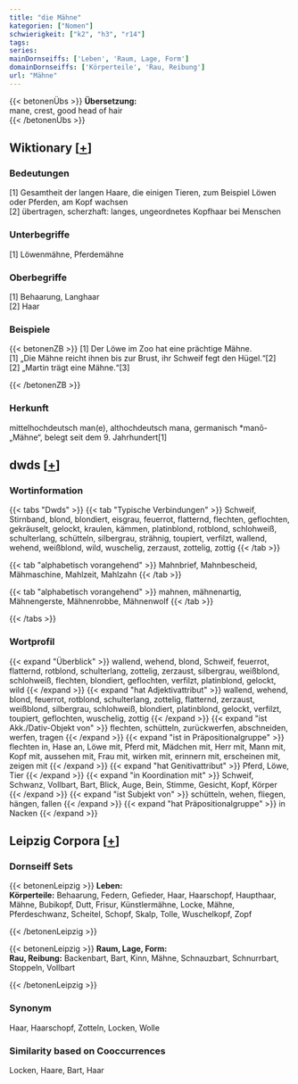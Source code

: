 ```yaml
---
title: "die Mähne"
kategorien: ["Nomen"]
schwierigkeit: ["k2", "h3", "r14"]
tags:
series:
mainDornseiffs: ['Leben', 'Raum, Lage, Form']
domainDornseiffs: ['Körperteile', 'Rau, Reibung']
url: "Mähne"
---
```


{{< betonenÜbs >}}
**Übersetzung:**  
mane, crest, good head of hair  
{{< /betonenÜbs >}}

## Wiktionary [[+](https://de.wiktionary.org/wiki/Mähne)]

### Bedeutungen
[1] Gesamtheit der langen Haare, die einigen Tieren, zum Beispiel Löwen oder Pferden, am Kopf wachsen  
[2] übertragen, scherzhaft: langes, ungeordnetes Kopfhaar bei Menschen  

### Unterbegriffe
[1] Löwenmähne, Pferdemähne  

### Oberbegriffe
[1] Behaarung, Langhaar  
[2] Haar  

### Beispiele
{{< betonenZB >}}
[1] Der Löwe im Zoo hat eine prächtige Mähne.  
[1] „Die Mähne reicht ihnen bis zur Brust, ihr Schweif fegt den Hügel.“[2]  
[2] „Martin trägt eine Mähne.“[3]  

{{< /betonenZB >}}
### Herkunft
mittelhochdeutsch man(e), althochdeutsch mana, germanisch *manō- „Mähne“, belegt seit dem 9. Jahrhundert[1]  



## dwds [[+](https://www.dwds.de/wb/Mähne)]

### Wortinformation
{{< tabs "Dwds" >}}
{{< tab "Typische Verbindungen" >}}
Schweif, Stirnband, blond, blondiert, eisgrau, feuerrot, flatternd, flechten, geflochten, gekräuselt, gelockt, kraulen, kämmen, platinblond, rotblond, schlohweiß, schulterlang, schütteln, silbergrau, strähnig, toupiert, verfilzt, wallend, wehend, weißblond, wild, wuschelig, zerzaust, zottelig, zottig
{{< /tab >}}

{{< tab "alphabetisch vorangehend" >}}
Mahnbrief, Mahnbescheid, Mähmaschine, Mahlzeit, Mahlzahn
{{< /tab >}}

{{< tab "alphabetisch vorangehend" >}}
mahnen, mähnenartig, Mähnengerste, Mähnenrobbe, Mähnenwolf
{{< /tab >}}

{{< /tabs >}}

### Wortprofil
{{< expand "Überblick" >}} wallend, wehend, blond, Schweif, feuerrot, flatternd, rotblond, schulterlang, zottelig, zerzaust, silbergrau, weißblond, schlohweiß, flechten, blondiert, geflochten, verfilzt, platinblond, gelockt, wild {{< /expand >}}
{{< expand "hat Adjektivattribut" >}} wallend, wehend, blond, feuerrot, rotblond, schulterlang, zottelig, flatternd, zerzaust, weißblond, silbergrau, schlohweiß, blondiert, platinblond, gelockt, verfilzt, toupiert, geflochten, wuschelig, zottig {{< /expand >}}
{{< expand "ist Akk./Dativ-Objekt von" >}} flechten, schütteln, zurückwerfen, abschneiden, werfen, tragen {{< /expand >}}
{{< expand "ist in Präpositionalgruppe" >}} flechten in, Hase an, Löwe mit, Pferd mit, Mädchen mit, Herr mit, Mann mit, Kopf mit, aussehen mit, Frau mit, wirken mit, erinnern mit, erscheinen mit, zeigen mit {{< /expand >}}
{{< expand "hat Genitivattribut" >}} Pferd, Löwe, Tier {{< /expand >}}
{{< expand "in Koordination mit" >}} Schweif, Schwanz, Vollbart, Bart, Blick, Auge, Bein, Stimme, Gesicht, Kopf, Körper {{< /expand >}}
{{< expand "ist Subjekt von" >}} schütteln, wehen, fliegen, hängen, fallen {{< /expand >}}
{{< expand "hat Präpositionalgruppe" >}} in Nacken {{< /expand >}}

## Leipzig Corpora [[+](https://corpora.uni-leipzig.de/en/res?word=Mähne&corpusId=deu_newscrawl-public_2018)]

### Dornseiff Sets
{{< betonenLeipzig >}}
**Leben:**  
**Körperteile:** Behaarung, Federn, Gefieder, Haar, Haarschopf, Haupthaar, Mähne, Bubikopf, Dutt, Frisur, Künstlermähne, Locke, Mähne, Pferdeschwanz, Scheitel, Schopf, Skalp, Tolle, Wuschelkopf, Zopf  

{{< /betonenLeipzig >}}


{{< betonenLeipzig >}}
**Raum, Lage, Form:**  
**Rau, Reibung:** Backenbart, Bart, Kinn, Mähne, Schnauzbart, Schnurrbart, Stoppeln, Vollbart  

{{< /betonenLeipzig >}}

### Synonym
Haar, Haarschopf, Zotteln, Locken, Wolle


### Similarity based on Cooccurrences
Locken, Haare, Bart, Haar

